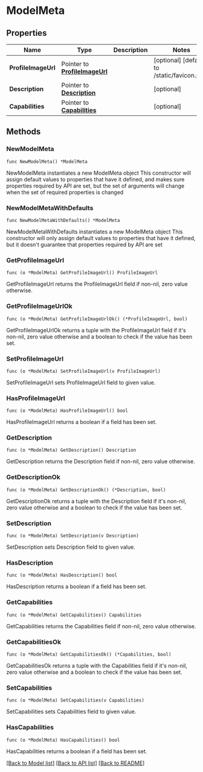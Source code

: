 # ModelMeta

## Properties

Name | Type | Description | Notes
------------ | ------------- | ------------- | -------------
**ProfileImageUrl** | Pointer to [**ProfileImageUrl**](ProfileImageUrl.md) |  | [optional] [default to /static/favicon.png]
**Description** | Pointer to [**Description**](Description.md) |  | [optional] 
**Capabilities** | Pointer to [**Capabilities**](Capabilities.md) |  | [optional] 

## Methods

### NewModelMeta

`func NewModelMeta() *ModelMeta`

NewModelMeta instantiates a new ModelMeta object
This constructor will assign default values to properties that have it defined,
and makes sure properties required by API are set, but the set of arguments
will change when the set of required properties is changed

### NewModelMetaWithDefaults

`func NewModelMetaWithDefaults() *ModelMeta`

NewModelMetaWithDefaults instantiates a new ModelMeta object
This constructor will only assign default values to properties that have it defined,
but it doesn't guarantee that properties required by API are set

### GetProfileImageUrl

`func (o *ModelMeta) GetProfileImageUrl() ProfileImageUrl`

GetProfileImageUrl returns the ProfileImageUrl field if non-nil, zero value otherwise.

### GetProfileImageUrlOk

`func (o *ModelMeta) GetProfileImageUrlOk() (*ProfileImageUrl, bool)`

GetProfileImageUrlOk returns a tuple with the ProfileImageUrl field if it's non-nil, zero value otherwise
and a boolean to check if the value has been set.

### SetProfileImageUrl

`func (o *ModelMeta) SetProfileImageUrl(v ProfileImageUrl)`

SetProfileImageUrl sets ProfileImageUrl field to given value.

### HasProfileImageUrl

`func (o *ModelMeta) HasProfileImageUrl() bool`

HasProfileImageUrl returns a boolean if a field has been set.

### GetDescription

`func (o *ModelMeta) GetDescription() Description`

GetDescription returns the Description field if non-nil, zero value otherwise.

### GetDescriptionOk

`func (o *ModelMeta) GetDescriptionOk() (*Description, bool)`

GetDescriptionOk returns a tuple with the Description field if it's non-nil, zero value otherwise
and a boolean to check if the value has been set.

### SetDescription

`func (o *ModelMeta) SetDescription(v Description)`

SetDescription sets Description field to given value.

### HasDescription

`func (o *ModelMeta) HasDescription() bool`

HasDescription returns a boolean if a field has been set.

### GetCapabilities

`func (o *ModelMeta) GetCapabilities() Capabilities`

GetCapabilities returns the Capabilities field if non-nil, zero value otherwise.

### GetCapabilitiesOk

`func (o *ModelMeta) GetCapabilitiesOk() (*Capabilities, bool)`

GetCapabilitiesOk returns a tuple with the Capabilities field if it's non-nil, zero value otherwise
and a boolean to check if the value has been set.

### SetCapabilities

`func (o *ModelMeta) SetCapabilities(v Capabilities)`

SetCapabilities sets Capabilities field to given value.

### HasCapabilities

`func (o *ModelMeta) HasCapabilities() bool`

HasCapabilities returns a boolean if a field has been set.


[[Back to Model list]](../README.md#documentation-for-models) [[Back to API list]](../README.md#documentation-for-api-endpoints) [[Back to README]](../README.md)


